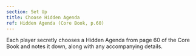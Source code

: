 ```yaml
---
section: Set Up
title: Choose Hidden Agenda
ref: Hidden Agenda (Core Book, p.60)
---
```


Each player secretly chooses a Hidden Agenda from page 60 of the Core Book and notes it down, along with any accompanying details.